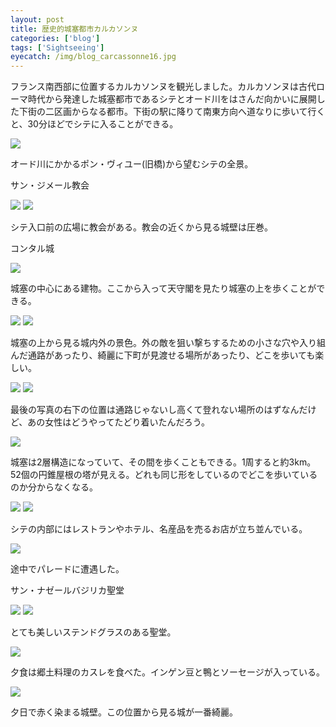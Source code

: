 ```yaml
---
layout: post
title: 歴史的城塞都市カルカソンヌ
categories: ['blog']
tags: ['Sightseeing']
eyecatch: /img/blog_carcassonne16.jpg
---
```


フランス南西部に位置するカルカソンヌを観光しました。カルカソンヌは古代ローマ時代から発達した城塞都市であるシテとオード川をはさんだ向かいに展開した下街の二区画からなる都市。下街の駅に降りて南東方向へ道なりに歩いて行くと、30分ほどでシテに入ることができる。

<img src="/img/blog_carcassonne01.jpg" class="image-on-frame image-fade">

オード川にかかるポン・ヴィユー(旧橋)から望むシテの全景。

<p class="injection-center">サン・ジメール教会</p>

<img src="/img/blog_carcassonne02.jpg" class="image-on-frame image-fade">

<img src="/img/blog_carcassonne03.jpg" class="image-on-frame image-fade">

シテ入口前の広場に教会がある。教会の近くから見る城壁は圧巻。

<p class="injection-center">コンタル城</p>

<img src="/img/blog_carcassonne04.jpg" class="image-on-frame image-fade">

城塞の中心にある建物。ここから入って天守閣を見たり城塞の上を歩くことができる。

<img src="/img/blog_carcassonne05.jpg" class="image-on-frame image-fade">

<img src="/img/blog_carcassonne06.jpg" class="image-on-frame image-fade">

城塞の上から見る城内外の景色。外の敵を狙い撃ちするための小さな穴や入り組んだ通路があったり、綺麗に下町が見渡せる場所があったり、どこを歩いても楽しい。

<img src="/img/blog_carcassonne07.jpg" class="image-on-frame image-fade">

<img src="/img/blog_carcassonne08.jpg" class="image-on-frame image-fade">

最後の写真の右下の位置は通路じゃないし高くて登れない場所のはずなんだけど、あの女性はどうやってたどり着いたんだろう。

<img src="/img/blog_carcassonne09.jpg" class="image-on-frame image-fade">

城塞は2層構造になっていて、その間を歩くこともできる。1周すると約3km。52個の円錐屋根の塔が見える。どれも同じ形をしているのでどこを歩いているのか分からなくなる。

<img src="/img/blog_carcassonne10.jpg" class="image-on-frame image-fade">

<img src="/img/blog_carcassonne11.jpg" class="image-on-frame image-fade">

シテの内部にはレストランやホテル、名産品を売るお店が立ち並んでいる。

<img src="/img/blog_carcassonne12.jpg" class="image-on-frame image-fade">

途中でパレードに遭遇した。

<p class="injection-center">サン・ナゼールバジリカ聖堂</p>

<img src="/img/blog_carcassonne13.jpg" class="image-on-frame image-fade">

<img src="/img/blog_carcassonne14.jpg" class="image-on-frame image-fade">

とても美しいステンドグラスのある聖堂。

<img src="/img/blog_carcassonne15.jpg" class="image-on-frame image-fade">

夕食は郷土料理のカスレを食べた。インゲン豆と鴨とソーセージが入っている。

<img src="/img/blog_carcassonne16.jpg" class="image-on-frame image-fade">

夕日で赤く染まる城壁。この位置から見る城が一番綺麗。
